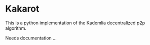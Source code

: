 # Kakarot

This is a python implementation of the Kademlia decentralized p2p algorithm. 

Needs documentation ...
